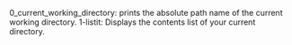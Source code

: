 0_current_working_directory: prints the absolute path name of the current working directory.
1-listit: Displays the contents list of your current directory.
